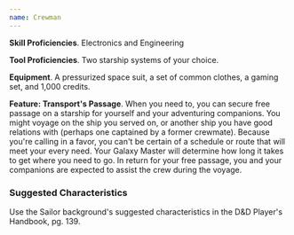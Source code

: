 ```yaml
---
name: Crewman
---
```

__Skill Proficiencies__. Electronics and Engineering

__Tool Proficiencies__. Two starship systems of your choice.

__Equipment__. A pressurized space suit, a set of common clothes, a gaming set, and 1,000 credits.

__Feature: Transport's Passage__. When you need to, you can secure free passage on a starship for yourself and your adventuring
companions. You might voyage on the ship you served on, or another ship you have good relations with (perhaps one captained
by a former crewmate). Because you're calling in a favor, you can't be certain of a schedule or route that will meet your
every need. Your Galaxy Master will determine how long it takes to get where you need to go. In return for your free passage,
you and your companions are expected to assist the crew during the voyage.

<div class="hr"></div>

### Suggested Characteristics
Use the Sailor background's suggested characteristics in the D&D Player's Handbook, pg. 139.
